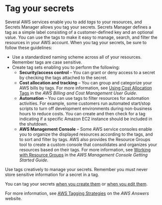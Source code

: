 # Tag your secrets<a name="best-practice_tagging"></a>

Several AWS services enable you to add *tags* to your resources, and Secrets Manager allows you tag your secrets\. Secrets Manager defines a tag as a simple label consisting of a customer\-defined key and an optional value\. You can use the tags to make it easy to manage, search, and filter the resources in your AWS account\. When you tag your secrets, be sure to follow these guidelines:
+ Use a standardized naming scheme across all of your resources\. Remember tags are case sensitive\.
+ Create tag sets enabling you to perform the following:
  + **Security/access control** – You can grant or deny access to a secret by checking the tags attached to the secret\. 
  + **Cost allocation and tracking** – You can group and categorize your AWS bills by tags\. For more information, see [Using Cost Allocation Tags](https://docs.aws.amazon.com/awsaccountbilling/latest/aboutv2/cost-alloc-tags.html) in the *AWS Billing and Cost Management User Guide*\.
  + **Automation** – You can use tags to filter resources for automation activities\. For example, some customers run automated start/stop scripts to turn off development environments during non\-business hours to reduce costs\. You can create and then check for a tag indicating if a specific Amazon EC2 instance should be included in the shutdown\.
  + **AWS Management Console** – Some AWS service consoles enable you to organize the displayed resources according to the tags, and to sort and filter by tags\. AWS also provides the Resource Groups tool to create a custom console that consolidates and organizes your resources based on their tags\. For more information, see [Working with Resource Groups](https://docs.aws.amazon.com/) in the *AWS Management Console Getting Started Guide*\.

 Use tags creatively to manage your secrets\. Remember you must never store sensitive information for a secret in a tag\.

You can tag your secrets [when you create them](manage_create-basic-secret.md) or [when you edit them](manage_update-secret.md)\.

For more information, see [AWS Tagging Strategies](https://aws.amazon.com/answers/account-management/aws-tagging-strategies/) on the *AWS Answers* website\.

